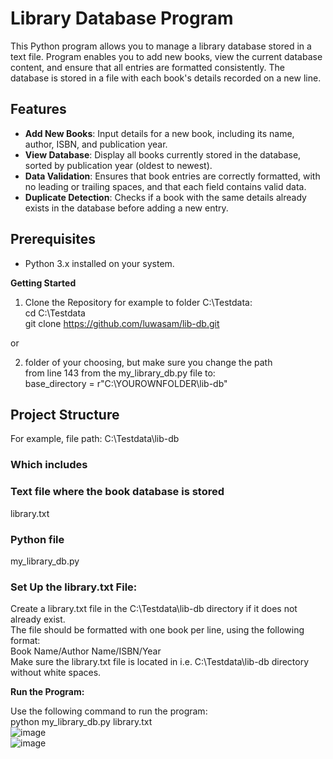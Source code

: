 # Library Database Program

This Python program allows you to manage a library database stored in a text file. 
Program enables you to add new books, view the current database content, and ensure that all entries are formatted consistently. 
The database is stored in a file with each book's details recorded on a new line.

## Features

- **Add New Books**: Input details for a new book, including its name, author, ISBN, and publication year.
- **View Database**: Display all books currently stored in the database, sorted by publication year (oldest to newest).
- **Data Validation**: Ensures that book entries are correctly formatted, with no leading or trailing spaces, and that each field contains valid data.
- **Duplicate Detection**: Checks if a book with the same details already exists in the database before adding a new entry.

## Prerequisites

- Python 3.x installed on your system.

**Getting Started**
1) Clone the Repository for example to folder C:\Testdata\:<br/>
cd C:\Testdata<br/>
git clone https://github.com/luwasam/lib-db.git<br/>

or

2) folder of your choosing, but make sure you change the path<br/>
from line 143 from the my_library_db.py file to:<br/>
base_directory = r"C:\YOUROWNFOLDER\lib-db" 

## Project Structure

For example, file path:
C:\Testdata\lib-db

### Which includes
### Text file where the book database is stored
library.txt         

### Python file
my_library_db.py

### Set Up the library.txt File:
Create a library.txt file in the C:\Testdata\lib-db directory if it does not already exist.<br/>
The file should be formatted with one book per line, using the following format:<br/>
Book Name/Author Name/ISBN/Year<br/>
Make sure the library.txt file is located in i.e. C:\Testdata\lib-db directory without white spaces.

**Run the Program:**

Use the following command to run the program:<br/>
python my_library_db.py library.txt <br/>
![image](https://github.com/user-attachments/assets/20ee724f-31fb-488a-a45b-ae3ffe1b88e6) <br/>
![image](https://github.com/user-attachments/assets/bcb28e14-d381-4376-b4e3-b71af5774960)
